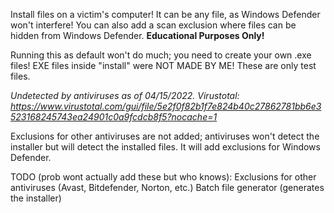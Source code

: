 Install files on a victim's computer! It can be any file, as Windows Defender won't interfere!
You can also add a scan exclusion where files can be hidden from Windows Defender.
**Educational Purposes Only!**

Running this as default won't do much; you need to create your own .exe files!
EXE files inside "install" were NOT MADE BY ME! These are only test files.

_Undetected by antiviruses as of 04/15/2022. Virustotal: https://www.virustotal.com/gui/file/5e2f0f82b1f7e824b40c27862781bb6e3523168245743ea24901c0a9fcdcb8f5?nocache=1_

Exclusions for other antiviruses are not added; antiviruses won't detect the installer but will detect the installed files. It will add exclusions for Windows Defender.

TODO (prob wont actually add these but who knows):
Exclusions for other antiviruses (Avast, Bitdefender, Norton, etc.)
Batch file generator (generates the installer)
